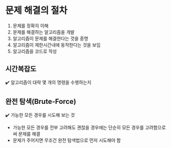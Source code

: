 # 문제 해결의 절차   
1. 문제를 정확히 이해
2. 문제를 해결하는 알고리즘을 개발
3. 알고리즘이 문제를 해결한다는 것을 증명
4. 알고리즘이 제한시간내에 동작한다는 것을 보임
5. 알고리즘을 코드로 작성

## 시간복잡도   
✔️ 알고리즘이 대략 몇 개의 명령을 수행하는지    

## 완전 탐색(Brute-Force)      
✔️ 가능한 모든 경우를 시도해 보는 것   
- 가능한 모든 경우를 전부 고려해도 괜찮을 경우에는 단순히 모든 경우를 고려함으로써 문제를 해결
- 문제가 주어지면 무조건 완전 탐색법으로 먼저 시도해야 함
